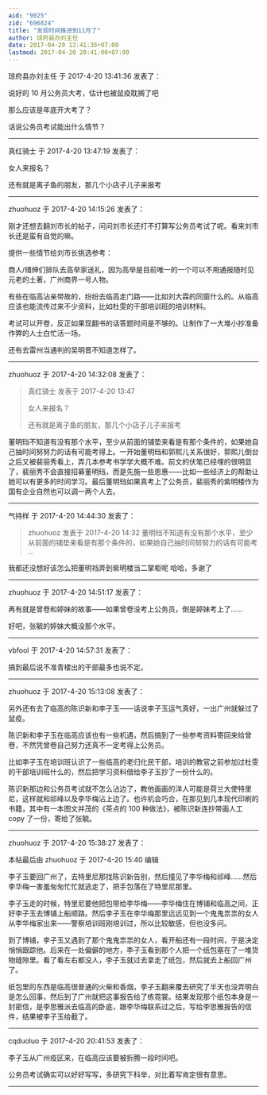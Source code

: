 ```yaml
---
aid: "9025"
zid: "696824"
title: "发现时间推进到11月了"
author: 琼府县办刘主任
date: 2017-04-20 13:41:36+07:00
lastmod: 2017-04-20 20:41:00+07:00
---
```


琼府县办刘主任 于 2017-4-20 13:41:36 发表了：

说好的 10 月公务员大考，估计也被鼠疫耽搁了吧

那么应该是年底开大考了？

话说公务员考试能出什么情节？

---

真红骑士 于 2017-4-20 13:47:19 发表了：

女人来报名？

还有就是离子鱼的朋友，那几个小店子儿子来报考

---

zhuohuoz 于 2017-4-20 14:15:26 发表了：

刚才还想去翻刘市长的帖子，问问刘市长还打不打算写公务员考试了呢。看来刘市长还是蛮有自觉的嘛。

提供一些情节给刘市长挑选参考：

商人/缙绅们排队去高举家送礼，因为高举是目前唯一的一个可以不用通报随时见元老的土著，广州商界一号人物。

有些在临高沾亲带故的，纷纷去临高走门路——比如刘大霖的同窗什么的。从临高应该也能流传过来不少资料，比如杜雯的干部培训班的培训材料。

考试可以开卷，反正如果现翻书的话答题时间是不够的。让制作了一大堆小抄准备作弊的人士白忙活一场。

还有去雷州当通判的吴明晋不知道怎样了。

---

zhuohuoz 于 2017-4-20 14:32:08 发表了：

> 真红骑士 发表于 2017-4-20 13:47
>
> 女人来报名？
>
> 还有就是离子鱼的朋友，那几个小店子儿子来报考

董明珰不知道有没有那个水平，至少从前面的铺垫来看是有那个条件的，如果她自己抽时间努努力的话有可能考得上。一开始董明珰和郭熙儿关系很好，郭熙儿倒台之后又被裴丽秀看上，弄几本参考书学学大概不难。前文的伏笔已经埋的很明显了，裴丽秀不会直接招募董明珰，而是先施一些恩惠——比如一些经济上的帮助让她可以有更多的时间学习。最后董明珰如果真考上了公务员，裴丽秀的紫明楼作为国有企业自然也可以调一两个人去。

---

气持样 于 2017-4-20 14:44:30 发表了：

> zhuohuoz 发表于 2017-4-20 14:32 董明珰不知道有没有那个水平，至少从前面的铺垫来看是有那个条件的，如果她自己抽时间努努力的话有可能考 ...

我都还没想好该怎么把董明裆弄到紫明楼当二掌柜呢 哈哈，多谢了

---

zhuohuoz 于 2017-4-20 14:51:17 发表了：

再有就是曾卷和婷妹的故事——如果曾卷没考上公务员，倒是婷妹考上了……

好吧，张毓的婷妹大概没那个水平。

---

vbfool 于 2017-4-20 14:57:31 发表了：

搞到最后说不准青楼出的干部最多也说不定。

---

zhuohuoz 于 2017-4-20 15:13:08 发表了：

另外还有去了临高的陈识新和李子玉——话说李子玉运气真好，一出广州就躲过了鼠疫。

陈识新和李子玉在临高应该也有一些机遇，然后搞到了一些参考资料寄回来给曾卷，不然凭曾卷自己努力还真不一定考得上公务员。

比如李子玉在培训班认识了一些临高的老归化民干部，培训的教官之前参加过杜雯的干部培训班什么的，然后把学习资料借给李子玉抄了一份什么的。

陈识新那边和公务员考试就不怎么沾边了，教他画画的洋人可能是荷兰大使特里尼，这样就和祁峰以及李华梅沾上边了。也许机会巧合，在那见到几本现代印刷的书籍，其中有一本图文并茂的《茶点的 100 种做法》，被陈识新连抄带画人工 copy 了一份，寄给了张毓。

---

zhuohuoz 于 2017-4-20 15:38:27 发表了：

本帖最后由 zhuohuoz 于 2017-4-20 15:40 编辑

李子玉要回广州了，去特里尼那找陈识新告别，然后撞见了李华梅和祁峰……然后李华梅一害羞匆匆忙忙就逃走了，把手包落在了特里尼那里。

李子玉走的时候，特里尼要他把包带给李华梅——李华梅住在博铺和临高之间，正好李子玉去博铺上船顺路。然后李子玉在李华梅那里远远见到一个鬼鬼祟祟的女人从李华梅家出来——警察培训班刚培训过，所以比较敏感，但也没多问。

到了博铺，李子玉又遇到了那个鬼鬼祟祟的女人，看开船还有一段时间，于是决定悄悄跟踪他。后来在一处偏僻的地方，李子玉看到那个人把一个纸包塞在了一堆货物缝隙里。看了看左右都没人，李子玉就过去拿走了纸包，然后就去上船回广州了。

纸包里的东西是临高很普通的火柴和香烟，李子玉翻来覆去研究了半天也没弄明白是怎么回事，然后到了广州就把这事报告给了练霓裳。结果发现那个纸包本身是一封密信，是李思雅派去临高的卧底，跟李华梅联系过之后，写给李思雅报告的信件，结果被李子玉给截了。

---

cqduoluo 于 2017-4-20 20:41:53 发表了：

李子玉从广州疫区来，在临高应该要被折腾一段时间吧。

公务员考试确实可以好好写写，多研究下科举，对比着写肯定很有意思。

---
